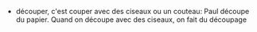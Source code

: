 - découper, c'est couper avec des ciseaux ou un couteau: Paul découpe du papier.
  Quand on découpe avec des ciseaux, on fait du découpage